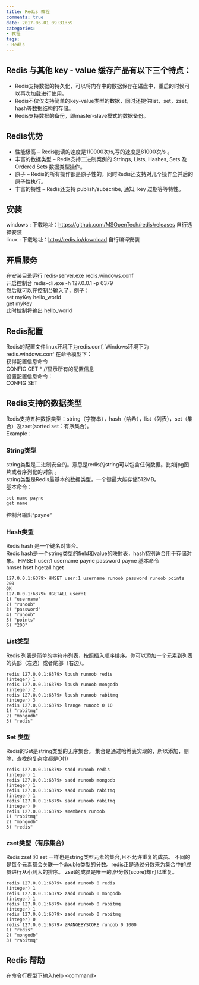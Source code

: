 ```yaml
---
title: Redis 教程
comments: true
date: 2017-06-01 09:31:59
categories:
- 教程
tags:
- Redis
---
```


## Redis 与其他 key - value 缓存产品有以下三个特点：
+ Redis支持数据的持久化，可以将内存中的数据保存在磁盘中，重启的时候可以再次加载进行使用。
+ Redis不仅仅支持简单的key-value类型的数据，同时还提供list，set，zset，hash等数据结构的存储。
+ Redis支持数据的备份，即master-slave模式的数据备份。
## Redis优势
+ 性能极高 – Redis能读的速度是110000次/s,写的速度是81000次/s 。
+ 丰富的数据类型 – Redis支持二进制案例的 Strings, Lists, Hashes, Sets 及 Ordered Sets 数据类型操作。
+ 原子 – Redis的所有操作都是原子性的，同时Redis还支持对几个操作全并后的原子性执行。
+ 丰富的特性 – Redis还支持 publish/subscribe, 通知, key 过期等等特性。
## 安装
windows : 下载地址：<https://github.com/MSOpenTech/redis/releases>  自行选择安装  
linux : 下载地址：<http://redis.io/download> 自行编译安装
## 开启服务
在安装目录运行 redis-server.exe redis.windows.conf   
开启控制台  redis-cli.exe -h 127.0.0.1 -p 6379   
然后就可以在控制台输入了，例子：  
set myKey hello_world  
get myKey  
此时控制将输出 hello_world  
## Redis配置
Redis的配置文件linux环境下为redis.conf, Windows环境下为redis.windows.conf 
在命令模型下：  
获得配置信息命令  
CONFIG GET *   //显示所有的配置信息  
设置配置信息命令：   
CONFIG SET  
## Redis支持的数据类型
Redis支持五种数据类型：string（字符串），hash（哈希），list（列表），set（集合）及zset(sorted set：有序集合)。  
Example：  
### String类型
string类型是二进制安全的。意思是redis的string可以包含任何数据。比如jpg图片或者序列化的对象 。  
string类型是Redis最基本的数据类型，一个键最大能存储512MB。  
基本命令：  

```
set name payne
get name
```

控制台输出“payne”
### Hash类型
Redis hash 是一个键名对集合。  
Redis hash是一个string类型的field和value的映射表，hash特别适合用于存储对象。
HMSET user:1 username payne password payne
基本命令  
hmset
hset
hgetall
hget
```
127.0.0.1:6379> HMSET user:1 username runoob password runoob points 200
OK
127.0.0.1:6379> HGETALL user:1
1) "username"
2) "runoob"
3) "password"
4) "runoob"
5) "points"
6) "200"
```
### List类型
Redis 列表是简单的字符串列表，按照插入顺序排序。你可以添加一个元素到列表的头部（左边）或者尾部（右边）。  

```
redis 127.0.0.1:6379> lpush runoob redis
(integer) 1
redis 127.0.0.1:6379> lpush runoob mongodb
(integer) 2
redis 127.0.0.1:6379> lpush runoob rabitmq
(integer) 3
redis 127.0.0.1:6379> lrange runoob 0 10
1) "rabitmq"
2) "mongodb"
3) "redis"
```
### Set 类型
Redis的Set是string类型的无序集合。
集合是通过哈希表实现的，所以添加，删除，查找的复杂度都是O(1)
```
redis 127.0.0.1:6379> sadd runoob redis
(integer) 1
redis 127.0.0.1:6379> sadd runoob mongodb
(integer) 1
redis 127.0.0.1:6379> sadd runoob rabitmq
(integer) 1
redis 127.0.0.1:6379> sadd runoob rabitmq
(integer) 0
redis 127.0.0.1:6379> smembers runoob
1) "rabitmq"
2) "mongodb"
3) "redis"
```
### zset类型（有序集合）
Redis zset 和 set 一样也是string类型元素的集合,且不允许重复的成员。
不同的是每个元素都会关联一个double类型的分数。redis正是通过分数来为集合中的成员进行从小到大的排序。
zset的成员是唯一的,但分数(score)却可以重复。

```
redis 127.0.0.1:6379> zadd runoob 0 redis
(integer) 1
redis 127.0.0.1:6379> zadd runoob 0 mongodb
(integer) 1
redis 127.0.0.1:6379> zadd runoob 0 rabitmq
(integer) 1
redis 127.0.0.1:6379> zadd runoob 0 rabitmq
(integer) 0
redis 127.0.0.1:6379> ZRANGEBYSCORE runoob 0 1000
1) "redis"
2) "mongodb"
3) "rabitmq"
```
## Redis 帮助
在命令行模型下输入help \<command\>
